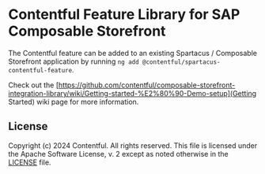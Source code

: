 # Contentful Feature Library for SAP Composable Storefront

The Contentful feature can be added to an existing Spartacus / Composable Storefront application by running `ng add @contentful/spartacus-contentful-feature`. 

Check out the [https://github.com/contentful/composable-storefront-integration-library/wiki/Getting-started-%E2%80%90-Demo-setup](Getting Started) wiki page for more information. 

## License

Copyright (c) 2024 Contentful. All rights reserved.
This file is licensed under the Apache Software License, v. 2 except as noted otherwise in the [LICENSE](LICENSE) file.
